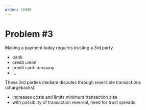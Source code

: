 ```yaml
---
order: 10900
---
```


# Problem #3

Making a payment today requires trusting a 3rd party.

- bank
- credit union
- credit card company
- ...

These 3rd parties mediate disputes through reversible transactions (chargebacks).

- increases costs and limits minimum transaction size
- with possiblity of transaction reversal, need for trust spreads

